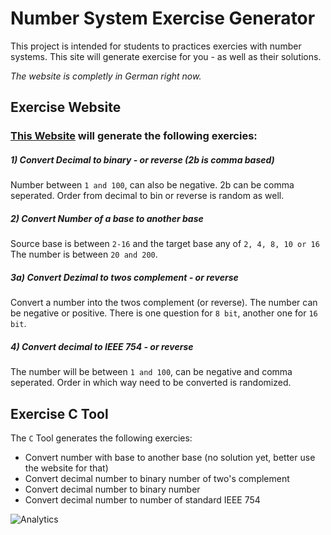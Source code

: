 # Number System Exercise Generator
This project is intended for students to practices exercies with number systems.
This site will generate exercise for you - as well as their solutions.

*The website is completly in German right now.*

## Exercise Website
### [This Website](https://rawgit.com/xremix/Number-System-Exercise-Generator/master/number-system-exercises.html) will generate the following exercies:

##### 1) Convert Decimal to binary - or reverse (2b is comma based)
Number between `1 and 100`, can also be negative. 2b can be comma seperated.
Order from decimal to bin or reverse is random as well.

##### 2) Convert Number of a base to another base
Source base is between `2-16` and the target base any of `2, 4, 8, 10 or 16`
The number is between `20 and 200`.

##### 3a) Convert Dezimal to twos complement - or reverse
Convert a number into the twos complement (or reverse). The number can be negative or positive. There is one question for `8 bit`, another one for `16 bit`.

##### 4) Convert decimal to IEEE 754 - or reverse
The number will be between `1 and 100`, can be negative and comma seperated. 
Order in which way need to be converted is randomized.

## Exercise C Tool
The `C` Tool generates the following exercies:
- Convert number with base to another base (no solution yet, better use the website for that)
- Convert decimal number to binary number of two's complement
- Convert decimal number to binary number
- Convert decimal number to number of standard IEEE 754

![Analytics](https://ga-beacon.appspot.com/UA-40522413-9/Number-System-Exercise-Generator/readme?pixel)